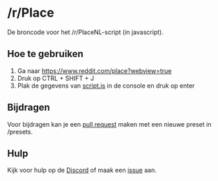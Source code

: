# /r/Place

De broncode voor het /r/PlaceNL-script (in javascript).

## Hoe te gebruiken

1. Ga naar https://www.reddit.com/place?webview=true
2. Druk op CTRL + SHIFT + J
3. Plak de gegevens van [script.js](https://raw.githubusercontent.com/Sadye/rPlace/master/script.js) in de console en druk op enter

## Bijdragen

Voor bijdragen kan je een [pull request](https://github.com/Sadye/rPlace/pulls) maken met een nieuwe preset in /presets.

## Hulp

Kijk voor hulp op de [Discord](https://discord.gg/EU4NhBn) of maak een [issue](https://github.com/Sadye/rPlace/issues) aan.